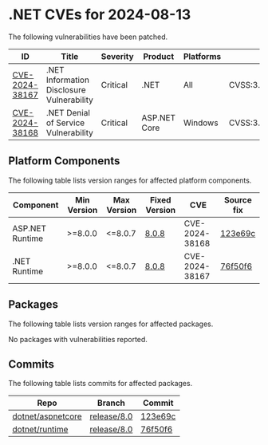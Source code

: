 # .NET CVEs for 2024-08-13

The following vulnerabilities have been patched.

| ID                | Title             | Severity      | Product       | Platforms     | CVSS                         |
| ----------------- | ----------------- | ------------- | ------------- | ------------- | ---------------------------- |
| [CVE-2024-38167][CVE-2024-38167] | .NET Information Disclosure Vulnerability | Critical | .NET | All | CVSS:3.1/AV:N/AC:L/PR:N/UI:R/S:U/C:H/I:N/A:N/E:U/RL:O/RC:C |
| [CVE-2024-38168][CVE-2024-38168] | .NET Denial of Service Vulnerability | Critical | ASP.NET Core | Windows | CVSS:3.1/AV:N/AC:L/PR:N/UI:N/S:U/C:N/I:N/A:H/E:U/RL:O/RC:C |


## Platform Components

The following table lists version ranges for affected platform components.

| Component     | Min Version   | Max Version | Fixed Version | CVE     | Source fix |
| ------------- | ------------- | --------- | --------- | ------------- | -------- |
| ASP.NET Runtime | >=8.0.0     | <=8.0.7   | [8.0.8](https://github.com/dotnet/core/blob/main/release-notes/8.0/8.0.8/8.0.8.md) | CVE-2024-38168 | [123e69c][123e69c]  |
| .NET Runtime  | >=8.0.0       | <=8.0.7   | [8.0.8](https://github.com/dotnet/core/blob/main/release-notes/8.0/8.0.8/8.0.8.md) | CVE-2024-38167 | [76f50f6][76f50f6]  |


## Packages

The following table lists version ranges for affected packages.

No packages with vulnerabilities reported.


## Commits

The following table lists commits for affected packages.

| Repo                        | Branch            | Commit                                                   |
| --------------------------- | ----------------- | -------------------------------------------------------- |
| [dotnet/aspnetcore][dotnet/aspnetcore] | [release/8.0][release/8.0] | [123e69c][123e69c]                   |
| [dotnet/runtime][dotnet/runtime] | [release/8.0][release/8.0] | [76f50f6][76f50f6]                         |



[CVE-2024-38167]: https://github.com/dotnet/runtime/security/advisories/GHSA-3r34-r6w3-fqp6
[CVE-2024-38168]: https://github.com/dotnet/aspnetcore/security/advisories/GHSA-7qrv-8f9x-3h32
[dotnet/aspnetcore]: https://github.com/dotnet/aspnetcore
[release/8.0]: https://github.com/dotnet/aspnetcore/tree/release/8.0
[123e69c]: https://github.com/dotnet/aspnetcore/commit/123e69ce581cb33fd86c7cd2f8d4ba95e667885c
[dotnet/runtime]: https://github.com/dotnet/runtime
[76f50f6]: https://github.com/dotnet/runtime/commit/76f50f60931e85e9240715ebd1f345547cbae366
